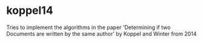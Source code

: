# koppel14
Tries to implement the algorithms in the paper 'Determining if two Documents are written by the same author' by Koppel and Winter from 2014

